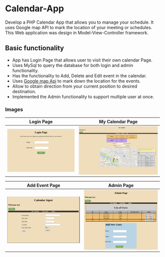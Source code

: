 # Calendar-App
Develop a PHP Calendar App that allows you to manage your schedule. It uses Google map API to mark the location of your meeting or schedules. This Web application was design in Model-View-Controller framework.

## Basic functionality
* App has Login Page that allows user to visit their own calendar Page.
* Uses MySql to query the database for both login and admin functionality.
* Has the functionality to Add, Delete and Edit event in the calendar.
* Uses [Google map Api](https://developers.google.com/maps/) to mark down the location for the events.
* Allow to obtain direction from your current position to desired destination.
* Implemented the Admin functionality to support multiple user at once.


### Images
Login Page            |  My Calendar Page
:-------------------------:|:-------------------------:
![](screenshots/login.png)  |  ![](screenshots/Calendar-page.png)

Add Event Page             |  Admin Page
:-------------------------:|:-------------------------:
![](screenshots/Addevent.png)  |  ![](screenshots/admin.png)
